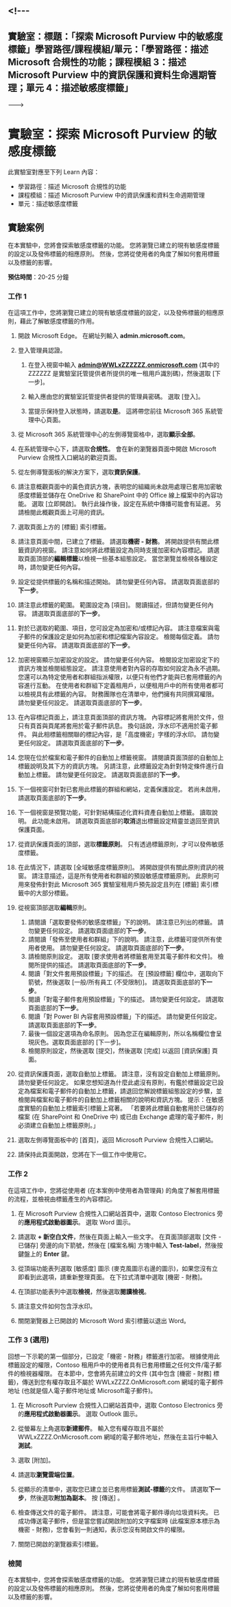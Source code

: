 <a name="---"></a><!---
---
實驗室：標題：「探索 Microsoft Purview 中的敏感度標籤」學習路徑/課程模組/單元：「學習路徑：描述 Microsoft 合規性的功能；課程模組 3：描述 Microsoft Purview 中的資訊保護和資料生命週期管理；單元 4：描述敏感度標籤」
---
--->

# <a name="lab-explore-sensitivity-labels-in-microsoft-purview"></a>實驗室：探索 Microsoft Purview 的敏感度標籤

此實驗室對應至下列 Learn 內容：

- 學習路徑：描述 Microsoft 合規性的功能
- 課程模組：描述 Microsoft Purview 中的資訊保護和資料生命週期管理
- 單元：描述敏感度標籤

## <a name="lab-scenario"></a>實驗案例

在本實驗中，您將會探索敏感度標籤的功能。  您將瀏覽已建立的現有敏感度標籤的設定以及發佈標籤的相應原則。   然後，您將從使用者的角度了解如何套用標籤以及標籤的影響。

**預估時間**：20-25 分鐘

### <a name="task-1"></a>工作 1

在這項工作中，您將瀏覽已建立的現有敏感度標籤的設定，以及發佈標籤的相應原則，藉此了解敏感度標籤的作用。

1. 開啟 Microsoft Edge。 在網址列輸入 **admin.microsoft.com**。

1. 登入管理員認證。
    1. 在登入視窗中輸入 **admin@WWLxZZZZZZ.onmicrosoft.com** (其中的 ZZZZZZ 是實驗室託管提供者所提供的唯一租用戶識別碼)，然後選取 [下一步]。

    1. 輸入應由您的實驗室託管提供者提供的管理員密碼。 選取 [登入]。
    1. 當提示保持登入狀態時，請選取**是**。 這將帶您前往 Microsoft 365 系統管理中心頁面。

1. 從 Microsoft 365 系統管理中心的左側導覽窗格中，選取**顯示全部**。

1. 在系統管理中心下，請選取**合規性**。  會在新的瀏覽器頁面中開啟 Microsoft Purview 合規性入口網站的歡迎頁面。  

1. 從左側導覽面板的解決方案下，選取**資訊保護**。

1. 請注意概觀頁面中的黃色資訊方塊，表明您的組織尚未啟用處理已套用加密敏感度標籤並儲存在 OneDrive 和 SharePoint 中的 Office 線上檔案中的內容功能。  選取 [立即開啟]。  執行此操作後，設定在系統中傳播可能會有延遲。  另請檢閱此概觀頁面上可用的資訊。

1. 選取頁面上方的 [標籤] 索引標籤。

1. 請注意頁面中間，已建立了標籤。  請選取**機密 - 財務**。  將開啟提供有關此標籤資訊的視窗。  請注意如何將此標籤設定為同時支援加密和內容標記。  請選取頁面頂部的**編輯標籤**以檢視一些基本組態設定。  當您瀏覽並檢視各種設定時，請勿變更任何內容。

1. 設定從提供標籤的名稱和描述開始。  請勿變更任何內容。  請選取頁面底部的**下一步**。

1. 請注意此標籤的範圍。  範圍設定為 [項目]。  閱讀描述，但請勿變更任何內容。  請選取頁面底部的**下一步**。

1. 對於已選取的範圍、項目，您可設定為加密和/或標記內容。  請注意檔案與電子郵件的保護設定是如何為加密和標記檔案內容設定。  檢閱每個定義。  請勿變更任何內容。  請選取頁面底部的**下一步**。

1. 加密視窗顯示加密設定的設定。  請勿變更任何內容。  檢閱設定加密設定下的資訊方塊並檢閱組態設定。 請注意使用者對內容的存取如何設定為永不過期。  您還可以為特定使用者和群組指派權限，以便只有他們才能與已套用標籤的內容進行互動。  在使用者和群組下定義租用戶，以便租用戶中的所有使用者都可以檢視具有此標籤的內容。  財務團隊也在清單中，他們擁有共同撰寫權限。  請勿變更任何設定。  請選取頁面底部的**下一步**。

1. 在內容標記頁面上，請注意頁面頂部的資訊方塊。  內容標記將套用於文件，但只有頁首與頁尾將套用於電子郵件訊息。 換句話說，浮水印不適用於電子郵件。  與此相標籤相關聯的標記內容，是「高度機密」字樣的浮水印。  請勿變更任何設定。  請選取頁面底部的**下一步**。

1. 您現在位於檔案和電子郵件的自動加上標籤視窗。  請閱讀頁面頂部的自動加上標籤說明及其下方的資訊方塊。  另請注意，此標籤設定為針對特定條件進行自動加上標籤。 請勿變更任何設定。  請選取頁面底部的**下一步**。

1. 下一個視窗可針對已套用此標籤的群組和網站，定義保護設定。 若尚未啟用，請選取頁面底部的**下一步**。

1. 下一個視窗是預覽功能，可針對結構描述化資料資產自動加上標籤。 讀取說明。  此功能未啟用。 請選取頁面底部的**取消**退出標籤設定精靈並退回至資訊保護頁面。

1. 從資訊保護頁面的頂部，選取**標籤原則**。  只有透過標籤原則，才可以發佈敏感度標籤。  

1. 在此情況下，請選取 [全域敏感度標籤原則]。  將開啟提供有關此原則資訊的視窗。  請注意描述，這是所有使用者和群組的預設敏感度標籤原則。 此原則可用來發佈針對此 Microsoft 365 實驗室租用戶預先設定且列在 [標籤] 索引標籤中的大部分標籤。  

1. 從視窗頂部選取**編輯**原則。
    1. 請閱讀「選取要發佈的敏感度標籤」下的說明。  請注意已列出的標籤。  請勿變更任何設定。  請選取頁面底部的**下一步**。
    1. 請閱讀「發佈至使用者和群組」下的說明。  請注意，此標籤可提供所有使用者使用。  請勿變更任何設定。  請選取頁面底部的**下一步**。
    1. 請檢閱原則設定。  選取 [要求使用者將標籤套用至其電子郵件和文件]。 檢閱所提供的描述。 請選取頁面底部的**下一步**。
    1. 閱讀「對文件套用預設標籤」下的描述。 在 [預設標籤] 欄位中，選取向下箭號，然後選取 [一般/所有員工 (不受限制)]。  請選取頁面底部的**下一步**。
    1. 閱讀「對電子郵件套用預設標籤」下的描述。 請勿變更任何設定。  請選取頁面底部的**下一步**。
    1. 閱讀「對 Power BI 內容套用預設標籤」下的描述。 請勿變更任何設定。  請選取頁面底部的**下一步**。
    1. 最後一個設定選項為命名原則。  因為您正在編輯原則，所以名稱欄位會呈現灰色。選取頁面底部的 [下一步]。
    1. 檢閱原則設定，然後選取 [提交]，然後選取 [完成] 以返回 [資訊保護] 頁面。

1. 從資訊保護頁面，選取自動加上標籤。  請注意，沒有設定自動加上標籤原則。  請勿變更任何設定。  如果您想知道為什麼此處沒有原則，有鑑於標籤設定已設定為檔案和電子郵件的自動加上標籤，請退回您解說標籤組態設定的步驟，並檢閱與檔案和電子郵件的自動加上標籤相關的說明和資訊方塊。  提示：在敏感度實驗的自動加上標籤索引標籤上寫著。  「若要將此標籤自動套用於已儲存的檔案 (在 SharePoint 和 OneDrive 中) 或已由 Exchange 處理的電子郵件，則必須建立自動加上標籤原則。」

1. 選取左側導覽面板中的 [首頁]，返回 Microsoft Purview 合規性入口網站。

1. 請保持此頁面開啟，您將在下一個工作中使用它。

### <a name="task-2"></a>工作 2

在這項工作中，您將從使用者 (在本案例中使用者為管理員) 的角度了解套用標籤的流程，並檢視由標籤產生的內容標記。

1. 在 Microsoft Purview 合規性入口網站首頁中，選取 Contoso Electronics 旁的**應用程式啟動器圖示**。 選取 Word 圖示。  

1. 請選取 **+ 新空白文件**，然後在頁面上輸入一些文字。  在頁面頂部選取 [文件 - 已儲存] 旁邊的向下箭號，然後在 [檔案名稱] 方塊中輸入 **Test-label**，然後按鍵盤上的 **Enter** 鍵。

1. 從頂端功能表列選取 [敏感度] 圖示 (麥克風圖示右邊的圖示)，如果您沒有立即看到此選項，請重新整理頁面。 在下拉式清單中選取 [機密 - 財務]。  

1. 在頂部功能表列中選取**檢視**，然後選取**閱讀檢視**。

1. 請注意文件如何包含浮水印。  

1. 關閉瀏覽器上已開啟的 Microsoft Word 索引標籤以退出 Word。

### <a name="task-3-optional"></a>工作 3 (選用)

回想一下示範的第一個部分，已設定「機密 - 財務」標籤進行加密。 根據使用此標籤設定的權限，Contoso 租用戶中的使用者具有已套用標籤之任何文件/電子郵件的檢視器權限。  在本節中，您會將先前建立的文件 (其中包含 [機密 - 財務] 標籤)，傳送到您有權存取且不屬於 WWLxZZZZ.OnMicrosoft.com 網域的電子郵件地址 (也就是個人電子郵件地址或 Microsoft電子郵件)。  

1. 在 Microsoft Purview 合規性入口網站首頁中，選取 Contoso Electronics 旁的**應用程式啟動器圖示**。 選取 Outlook 圖示。

1. 從螢幕左上角選取**新建郵件**。  輸入您有權存取且不屬於 WWLxZZZZ.OnMicrosoft.com 網域的電子郵件地址，然後在主旨行中輸入**測試**。

1. 選取 [附加]。

1. 請選取**瀏覽雲端位置**。

1. 從顯示的清單中，選取您已建立並已套用標籤**測試-標籤**的文件。 請選取**下一步**，然後選取**附加為副本**。  按 [傳送]  。

1. 檢查傳送文件的電子郵件。  請注意，可能會將電子郵件導向垃圾資料夾。  已成功傳送電子郵件，但是當您嘗試開啟附加的文字檔案時 (此檔案原本標示為機密 - 財務)，您會看到一則通知，表示您沒有開啟文件的權限。

1. 關閉已開啟的瀏覽器索引標籤。

### <a name="review"></a>檢閱

在本實驗中，您將會探索敏感度標籤的功能。  您將瀏覽已建立的現有敏感度標籤的設定以及發佈標籤的相應原則。   然後，您將從使用者的角度了解如何套用標籤以及標籤的影響。
